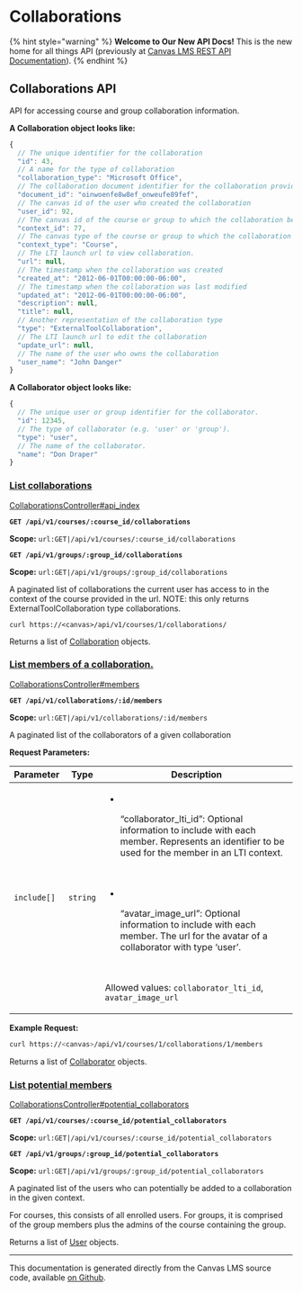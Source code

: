 # Collaborations

{% hint style="warning" %}
**Welcome to Our New API Docs!** This is the new home for all things API (previously at [Canvas LMS REST API Documentation](https://api.instructure.com)).
{% endhint %}

## Collaborations API

API for accessing course and group collaboration information.

**A Collaboration object looks like:**

```js
{
  // The unique identifier for the collaboration
  "id": 43,
  // A name for the type of collaboration
  "collaboration_type": "Microsoft Office",
  // The collaboration document identifier for the collaboration provider
  "document_id": "oinwoenfe8w8ef_onweufe89fef",
  // The canvas id of the user who created the collaboration
  "user_id": 92,
  // The canvas id of the course or group to which the collaboration belongs
  "context_id": 77,
  // The canvas type of the course or group to which the collaboration belongs
  "context_type": "Course",
  // The LTI launch url to view collaboration.
  "url": null,
  // The timestamp when the collaboration was created
  "created_at": "2012-06-01T00:00:00-06:00",
  // The timestamp when the collaboration was last modified
  "updated_at": "2012-06-01T00:00:00-06:00",
  "description": null,
  "title": null,
  // Another representation of the collaboration type
  "type": "ExternalToolCollaboration",
  // The LTI launch url to edit the collaboration
  "update_url": null,
  // The name of the user who owns the collaboration
  "user_name": "John Danger"
}
```

**A Collaborator object looks like:**

```js
{
  // The unique user or group identifier for the collaborator.
  "id": 12345,
  // The type of collaborator (e.g. 'user' or 'group').
  "type": "user",
  // The name of the collaborator.
  "name": "Don Draper"
}
```

### [List collaborations](#method.collaborations.api_index) <a href="#method.collaborations.api_index" id="method.collaborations.api_index"></a>

[CollaborationsController#api\_index](https://github.com/instructure/canvas-lms/blob/master/app/controllers/collaborations_controller.rb)

**`GET /api/v1/courses/:course_id/collaborations`**

**Scope:** `url:GET|/api/v1/courses/:course_id/collaborations`

**`GET /api/v1/groups/:group_id/collaborations`**

**Scope:** `url:GET|/api/v1/groups/:group_id/collaborations`

A paginated list of collaborations the current user has access to in the context of the course provided in the url. NOTE: this only returns ExternalToolCollaboration type collaborations.

```
curl https://<canvas>/api/v1/courses/1/collaborations/
```

Returns a list of [Collaboration](#collaboration) objects.

### [List members of a collaboration.](#method.collaborations.members) <a href="#method.collaborations.members" id="method.collaborations.members"></a>

[CollaborationsController#members](https://github.com/instructure/canvas-lms/blob/master/app/controllers/collaborations_controller.rb)

**`GET /api/v1/collaborations/:id/members`**

**Scope:** `url:GET|/api/v1/collaborations/:id/members`

A paginated list of the collaborators of a given collaboration

**Request Parameters:**

| Parameter   | Type     | Description                                                                                                                                                                                                                                                                                                                                                                                                                                               |
| ----------- | -------- | --------------------------------------------------------------------------------------------------------------------------------------------------------------------------------------------------------------------------------------------------------------------------------------------------------------------------------------------------------------------------------------------------------------------------------------------------------- |
| `include[]` | `string` | <ul><li><p><br></p><p>“collaborator_lti_id”: Optional information to include with each member. Represents an identifier to be used for the member in an LTI context.</p><p><br></p></li><li><p><br></p><p>“avatar_image_url”: Optional information to include with each member. The url for the avatar of a collaborator with type ‘user’.</p><p><br></p></li></ul><p>Allowed values: <code>collaborator_lti_id</code>, <code>avatar_image_url</code></p> |

**Example Request:**

```bash
curl https://<canvas>/api/v1/courses/1/collaborations/1/members
```

Returns a list of [Collaborator](#collaborator) objects.

### [List potential members](#method.collaborations.potential_collaborators) <a href="#method.collaborations.potential_collaborators" id="method.collaborations.potential_collaborators"></a>

[CollaborationsController#potential\_collaborators](https://github.com/instructure/canvas-lms/blob/master/app/controllers/collaborations_controller.rb)

**`GET /api/v1/courses/:course_id/potential_collaborators`**

**Scope:** `url:GET|/api/v1/courses/:course_id/potential_collaborators`

**`GET /api/v1/groups/:group_id/potential_collaborators`**

**Scope:** `url:GET|/api/v1/groups/:group_id/potential_collaborators`

A paginated list of the users who can potentially be added to a collaboration in the given context.

For courses, this consists of all enrolled users. For groups, it is comprised of the group members plus the admins of the course containing the group.

Returns a list of [User](broken-reference) objects.

***

This documentation is generated directly from the Canvas LMS source code, available [on Github](https://github.com/instructure/canvas-lms).
